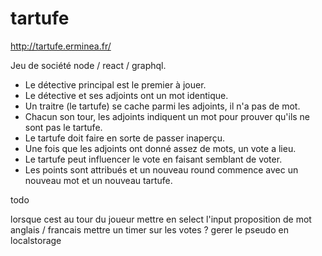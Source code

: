 # tartufe

http://tartufe.erminea.fr/

Jeu de société node / react / graphql.

- Le détective principal est le premier à jouer.
- Le détective et ses adjoints ont un mot identique.
- Un traitre (le tartufe) se cache parmi les adjoints, il n'a pas de mot.
- Chacun son tour, les adjoints indiquent un mot pour prouver qu'ils ne sont pas le tartufe.
- Le tartufe doit faire en sorte de passer inaperçu.
- Une fois que les adjoints ont donné assez de mots, un vote a lieu.
- Le tartufe peut influencer le vote en faisant semblant de voter.
- Les points sont attribués et un nouveau round commence avec un nouveau mot et un nouveau tartufe.


todo

lorsque cest au tour du joueur mettre en select l'input
proposition de mot
anglais / francais
mettre un timer sur les votes ?
gerer le pseudo en localstorage